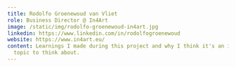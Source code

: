 ```yaml
---
title: Rodolfo Groenewoud van Vliet
role: Business Director @ In4Art
image: /static/img/rodolfo-groenewoud-in4art.jpg
linkedin: https://www.linkedin.com/in/rodolfogroenewoud
website: https://www.in4art.eu/
content: Learnings I made during this project and why I think it's an important
  topic to think about.
---
```

